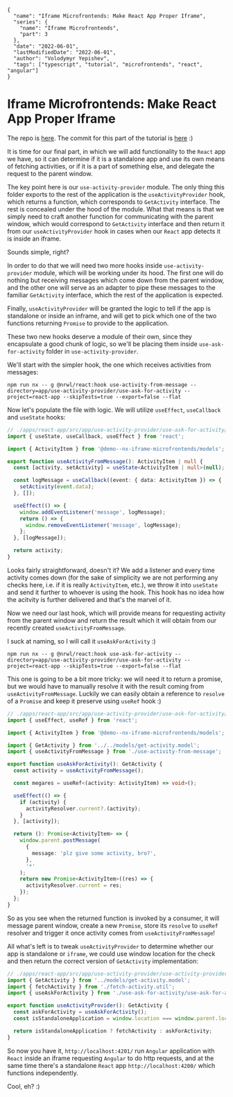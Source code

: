 ```ic-metadata
{
  "name": "Iframe Microfrontends: Make React App Proper Iframe",
  "series": {
    "name": "Iframe Microfrontends",
    "part": 3
  },
  "date": "2022-06-01",
  "lastModifiedDate": "2022-06-01",
  "author": "Volodymyr Yepishev",
  "tags": ["typescript", "tutorial", "microfrontends", "react", "angular"]
}
```

# Iframe Microfrontends: Make React App Proper Iframe

The repo is [here](https://github.com/Bwca/demo__iframe-micro-frontends).
The commit for this part of the tutorial is [here](https://github.com/Bwca/demo__iframe-micro-frontends/commit/568de18c7e34ada4c55ac38ad7fbf9201b026cbd) :)

It is time for our final part, in which we will add functionality to the `React` app we have, so it can determine if it is a standalone app and use its own means of fetching activities, or if it is a part of something else, and delegate the request to the parent window.

The key point here is our `use-activity-provider` module. The only thing this folder exports to the rest of the application is the `useActivityProvider` hook, which returns a function, which corresponds to `GetActivity` interface. The rest is concealed under the hood of the module. What that means is that we simply need to craft another function for communicating with the parent window, which would correspond to `GetActivity` interface and then return it from our `useActivityProvider` hook in cases when our `React` app detects it is inside an iframe.

Sounds simple, right?

In order to do that we will need two more hooks inside `use-activity-provider` module, which will be working under its hood. The first one will do nothing but receiving messages which come down from the parent window, and the other one will serve as an adapter to pipe these messages to the familiar `GetActivity` interface, which the rest of the application is expected.

Finally,  `useActivityProvider` will be granted the logic to tell if the app is standalone or inside an inframe, and will get to pick which one of the two functions returning `Promise` to provide to the application.

These two new hooks deserve a module of their own, since they encapsulate a good chunk of logic, so we'll be placing them inside `use-ask-for-activity` folder in `use-activity-provider`.

We'll start with the simpler hook, the one which receives activities from messages:
```node
npm run nx -- g @nrwl/react:hook use-activity-from-message --directory=app/use-activity-provider/use-ask-for-activity --project=react-app --skipTests=true --export=false --flat
```

Now let's populate the file with logic. We will utilize `useEffect`, `useCallback` and `useState` hooks:

```typescript
// ./apps/react-app/src/app/use-activity-provider/use-ask-for-activity/use-activity-from-message.ts
import { useState, useCallback, useEffect } from 'react';

import { ActivityItem } from '@demo--nx-iframe-microfrontends/models';

export function useActivityFromMessage(): ActivityItem | null {
  const [activity, setActivity] = useState<ActivityItem | null>(null);

  const logMessage = useCallback((event: { data: ActivityItem }) => {
    setActivity(event.data);
  }, []);

  useEffect(() => {
    window.addEventListener('message', logMessage);
    return () => {
      window.removeEventListener('message', logMessage);
    };
  }, [logMessage]);

  return activity;
}
```

Looks fairly straightforward, doesn't it? We add a listener and every time activity comes down (for the sake of simplicity we are not performing any checks here, i.e. if it is really `ActivityItem`, etc.), we throw it into `useState` and send it further to whoever is using the hook. This hook has no idea how the acitvity is further delivered and that's the marvel of it.

Now we need our last hook, which will provide means for requesting activity from the parent window and return the result which it will obtain from our recently created `useActivityFromMessage`.

I suck at naming, so I will call it `useAskForActivity` :)

```node
npm run nx -- g @nrwl/react:hook use-ask-for-activity --directory=app/use-activity-provider/use-ask-for-activity --project=react-app --skipTests=true --export=false --flat
```

This one is going to be a bit more tricky: we will need it to return a promise, but we would have to manually resolve it with the result coming from `useActivityFromMessage`. Luckily we can easily obtain a reference to `resolve` of a `Promise` and keep it preserve using `useRef` hook :)

```typescript
// ./apps/react-app/src/app/use-activity-provider/use-ask-for-activity/use-ask-for-activity.ts
import { useEffect, useRef } from 'react';

import { ActivityItem } from '@demo--nx-iframe-microfrontends/models';

import { GetActivity } from '../../models/get-activity.model';
import { useActivityFromMessage } from './use-activity-from-message';

export function useAskForActivity(): GetActivity {
  const activity = useActivityFromMessage();

  const megares = useRef<(activity: ActivityItem) => void>();

  useEffect(() => {
    if (activity) {
      activityResolver.current?.(activity);
    }
  }, [activity]);

  return (): Promise<ActivityItem> => {
    window.parent.postMessage(
      {
        message: 'plz give some activity, bro?',
      },
      '*'
    );
    return new Promise<ActivityItem>((res) => {
      activityResolver.current = res;
    });
  };
}
```

So as you see when the returned function is invoked by a consumer, it will message parent window, create a new `Promise`, store its `resolve` to `useRef` resolver and trigger it once activity comes from `useActivityFromMessage`!

All what's left is to tweak `useActivityProvider` to determine whether our app is standalone or `iframe`, we could use window location for the check and then return the correct version of `GetActivity` implementation:

```typescript
// ./apps/react-app/src/app/use-activity-provider/use-activity-provider.ts
import { GetActivity } from '../models/get-activity.model';
import { fetchActivity } from './fetch-activity.util';
import { useAskForActivity } from './use-ask-for-activity/use-ask-for-activity';

export function useActivityProvider(): GetActivity {
  const askForActivity = useAskForActivity();
  const isStandaloneApplication = window.location === window.parent.location;

  return isStandaloneApplication ? fetchActivity : askForActivity;
}
```

So now you have it, `http://localhost:4201/` run `Angular` application with `React` inside an iframe requesting `Angular` to do http requests, and at the same time there's a standalone `React` app `http://localhost:4200/` which functions independently.

Cool, eh? :)
